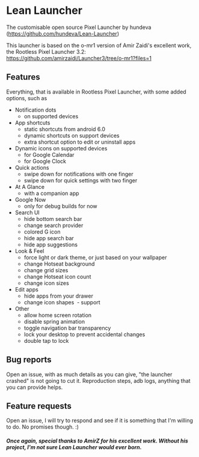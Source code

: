 # Lean Launcher

The customisable open source Pixel Launcher by hundeva (https://github.com/hundeva/Lean-Launcher)

This launcher is based on the o-mr1 version of Amir Zaidi's excellent work, the Rootless Pixel Launcher 3.2: https://github.com/amirzaidi/Launcher3/tree/o-mr1?files=1

## Features

Everything, that is available in Rootless Pixel Launcher, with some added options, such as

- Notification dots
  - on supported devices
- App shortcuts
  - static shortcuts from android 6.0
  - dynamic shortcuts on support devices
  - extra shortcut option to edit or uninstall apps
- Dynamic icons on supported devices
  - for Google Calendar
  - for Google Clock
- Quick actions
  - swipe down for notifications with one finger
  - swipe down for quick settings with two finger
- At A Glance
  - with a companion app
- Google Now
  - only for debug builds for now
- Search UI
  - hide bottom search bar
  - change search provider
  - colored G icon
  - hide app search bar
  - hide app suggestions
- Look & Feel
  - force light or dark theme, or just based on your wallpaper
  - change Hotseat background
  - change grid sizes
  - change Hotseat icon count
  - change icon sizes
- Edit apps
  - hide apps from your drawer
  - change icon shapes
  - support
- Other
  - allow home screen rotation
  - disable spring animation
  - toggle navigation bar transparency
  - lock your desktop to prevent accidental changes
  - double tap to lock

## Bug reports

Open an issue, with as much details as you can give, "the launcher crashed" is not going to cut it. Reproduction steps, adb logs, anything that you can provide helps.

## Feature requests

Open an issue, I will try to respond and see if it is something that I'm willing to do. No promises though. :)

##### Once again, special thanks to AmirZ for his excellent work. Without his project, I'm not sure Lean Launcher would ever born.
